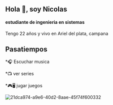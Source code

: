## Hola 👋, soy Nicolas
#### estudiante de ingenieria en sistemas
Tengo 22 años y vivo en Ariel del plata, campana
## Pasatiempos

*🎧 Escuchar musica

*📺 ver series

*🎮🖥️ jugar juegos


![21dca974-a9e6-40d2-8aae-45f74f600332](https://github.com/user-attachments/assets/170a6482-30c4-4322-9082-ee7709045889)
